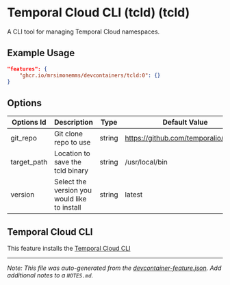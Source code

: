 
# Temporal Cloud CLI (tcld) (tcld)

A CLI tool for managing Temporal Cloud namespaces.

## Example Usage

```json
"features": {
    "ghcr.io/mrsimonemms/devcontainers/tcld:0": {}
}
```

## Options

| Options Id | Description | Type | Default Value |
|-----|-----|-----|-----|
| git_repo | Git clone repo to use | string | https://github.com/temporalio/tcld.git |
| target_path | Location to save the tcld binary | string | /usr/local/bin |
| version | Select the version you would like to install | string | latest |

## Temporal Cloud CLI

This feature installs the [Temporal Cloud CLI](https://github.com/temporalio/tcld)


---

_Note: This file was auto-generated from the [devcontainer-feature.json](https://github.com/mrsimonemms/devcontainers/blob/main/features/tcld/devcontainer-feature.json).  Add additional notes to a `NOTES.md`._
